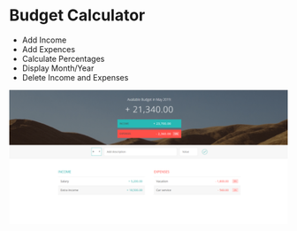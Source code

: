 <h1>Budget Calculator</h1>
<ul>
    <li>Add Income</li>
    <li>Add Expences</li>
    <li>Calculate Percentages</li>
    <li>Display Month/Year</li>
    <li>Delete Income and Expenses</li>
</ul>

<img src = "images/image.png">
